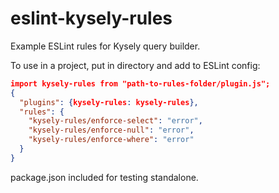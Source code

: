 # eslint-kysely-rules

Example ESLint rules for Kysely query builder.

To use in a project, put in directory and add to ESLint config:

```json
import kysely-rules from "path-to-rules-folder/plugin.js";
{
  "plugins": {kysely-rules: kysely-rules},
  "rules": {
    "kysely-rules/enforce-select": "error",
    "kysely-rules/enforce-null": "error",
    "kysely-rules/enforce-where": "error"
  }
}
```

package.json included for testing standalone.